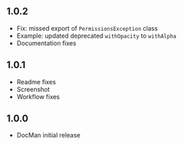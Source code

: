 ## 1.0.2

* Fix: missed export of `PermissionsException` class
* Example: updated deprecated `withOpacity` to `withAlpha`
* Documentation fixes

## 1.0.1

* Readme fixes
* Screenshot
* Workflow fixes

## 1.0.0

* DocMan initial release
